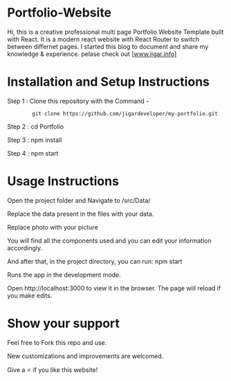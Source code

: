 # Portfolio-Website 
Hi, this is a creative professional multi page Portfolio Website Template built with React. It is a modern react website with React Router to switch between differnet pages.
I started this blog to document and share my knowledge & experience. pelase check out [www.jigar.info]

# Installation and Setup Instructions
  Step 1 : Clone this repository with the Command -
  
            git clone https://github.com/jigardeveloper/my-portfolio.git
  
  Step 2 : cd Portfolio
  
  Step 3 : npm install
  
  Step 4 : npm start

# Usage Instructions
  
  Open the project folder and Navigate to /src/Data/ 
  
  Replace the data present in the files with your data.
  
  Replace photo with your picture
  
  You will find all the components used and you can edit your information accordingly.

And after that, in the project directory, you can run: npm start

Runs the app in the development mode.

Open http://localhost:3000 to view it in the browser. The page will reload if you make edits.

# Show your support

Feel free to Fork this repo and use.

New customizations and improvements are welcomed.

Give a ⭐ if you like this website!
